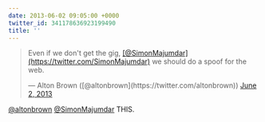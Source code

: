 ```yaml
---
date: 2013-06-02 09:05:00 +0000
twitter_id: 341178636923199490
title: ''
---
```


<blockquote class="twitter-tweet"><p lang="en" dir="ltr">Even if we don&#39;t get the gig, <a href="https://twitter.com/SimonMajumdar?ref_src=twsrc%5Etfw">[@SimonMajumdar](https://twitter.com/SimonMajumdar)</a> we should do a spoof for the web.</p>&mdash; Alton Brown ([@altonbrown](https://twitter.com/altonbrown)) <a href="https://twitter.com/altonbrown/status/341150237135622144?ref_src=twsrc%5Etfw">June 2, 2013</a></blockquote>
<script async src="https://platform.twitter.com/widgets.js" charset="utf-8"></script>

[@altonbrown](https://twitter.com/altonbrown) [@SimonMajumdar](https://twitter.com/SimonMajumdar) THIS.
